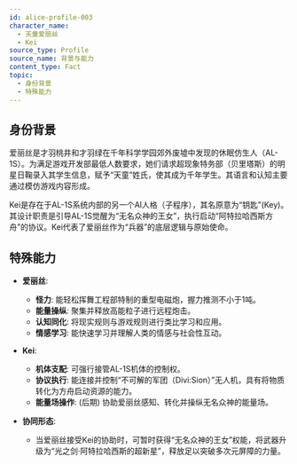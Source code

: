 ```yaml
---
id: alice-profile-003
character_name:
  - 天童爱丽丝
  - Kei
source_type: Profile
source_name: 背景与能力
content_type: Fact
topic:
  - 身份背景
  - 特殊能力
---
```

## 身份背景
爱丽丝是才羽桃井和才羽绿在千年科学学园郊外废墟中发现的休眠仿生人（AL-1S）。为满足游戏开发部最低人数要求，她们请求超现象特务部（贝里塔斯）的明星日鞠录入其学生信息，赋予“天童”姓氏，使其成为千年学生。其语言和认知主要通过模仿游戏内容形成。

Kei是存在于AL-1S系统内部的另一个AI人格（子程序），其名原意为“钥匙”(Key)。其设计职责是引导AL-1S觉醒为“无名众神的王女”，执行启动“阿特拉哈西斯方舟”的协议。Kei代表了爱丽丝作为“兵器”的底层逻辑与原始使命。

## 特殊能力
*   **爱丽丝**:
    *   **怪力**: 能轻松挥舞工程部特制的重型电磁炮，握力推测不小于1吨。
    *   **能量操纵**: 聚集并释放高能粒子进行远程炮击。
    *   **认知同化**: 将现实规则与游戏规则进行类比学习和应用。
    *   **情感学习**: 能快速学习并理解人类的情感与社会性互动。

*   **Kei**:
    *   **机体支配**: 可强行接管AL-1S机体的控制权。
    *   **协议执行**: 能连接并控制“不可解的军团（Divi:Sion）”无人机，具有将物质转化为方舟启动资源的能力。
    *   **能量场操作**: (后期) 协助爱丽丝感知、转化并操纵无名众神的能量场。

*   **协同形态**:
    *   当爱丽丝接受Kei的协助时，可暂时获得“无名众神的王女”权能，将武器升级为“光之剑·阿特拉哈西斯的超新星”，释放足以突破多次元屏障的力量。